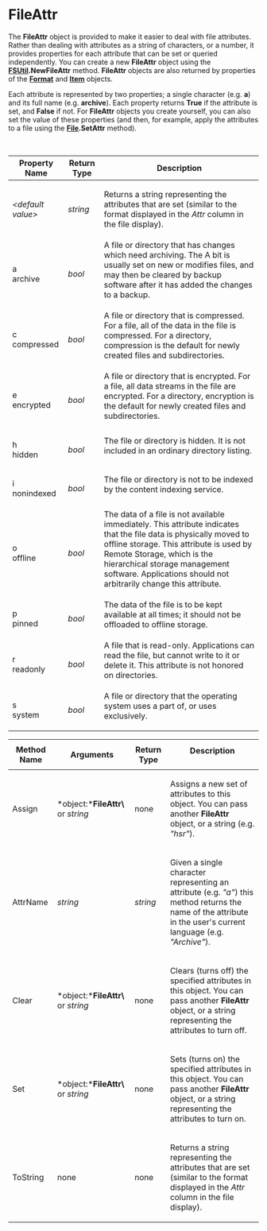 # FileAttr

The **FileAttr** object is provided to make it easier to deal with file attributes. Rather than dealing with attributes as a string of characters, or a number, it provides properties for each attribute that can be set or queried independently. You can create a new **FileAttr** object using the **[FSUtil](fsutil.md).NewFileAttr** method. **FileAttr** objects are also returned by properties of the **[Format](format.md)** and **[Item](item.md)** objects.

Each attribute is represented by two properties; a single character (e.g. **a**) and its full name (e.g. **archive**). Each property returns **True** if the attribute is set, and **False** if not. For **FileAttr** objects you create yourself, you can also set the value of these properties (and then, for example, apply the attributes to a file using the **[File](file.md).SetAttr** method).

  

<table>
<thead><tr><th>
Property Name</th><th>
Return Type</th><th>
Description
</th></tr></thead><tbody><tr><td>

*\<default value\>*</td><td>

*string*</td><td>

Returns a string representing the attributes that are set (similar to the format displayed in the *Attr* column in the file display).
</td></tr><tr><td>

a  
archive</td><td>

*bool*</td><td>
A file or directory that has changes which need archiving. The A bit is usually set on new or modifies files, and may then be cleared by backup software after it has added the changes to a backup.
</td></tr><tr><td>

c  
compressed</td><td>

*bool*</td><td>
A file or directory that is compressed. For a file, all of the data in the file is compressed. For a directory, compression is the default for newly created files and subdirectories.
</td></tr><tr><td>

e  
encrypted</td><td>

*bool*</td><td>
A file or directory that is encrypted. For a file, all data streams in the file are encrypted. For a directory, encryption is the default for newly created files and subdirectories.
</td></tr><tr><td>

h  
hidden</td><td>

*bool*</td><td>
The file or directory is hidden. It is not included in an ordinary directory listing.
</td></tr><tr><td>

i  
nonindexed</td><td>

*bool*</td><td>
The file or directory is not to be indexed by the content indexing service.
</td></tr><tr><td>

o  
offline</td><td>

*bool*</td><td>
The data of a file is not available immediately. This attribute indicates that the file data is physically moved to offline storage. This attribute is used by Remote Storage, which is the hierarchical storage management software. Applications should not arbitrarily change this attribute.
</td></tr><tr><td>

p  
pinned</td><td>

*bool*</td><td>
The data of the file is to be kept available at all times; it should not be offloaded to offline storage.
</td></tr><tr><td>

r  
readonly</td><td>

*bool*</td><td>
A file that is read-only. Applications can read the file, but cannot write to it or delete it. This attribute is not honored on directories.
</td></tr><tr><td>

s  
system</td><td>

*bool*</td><td>
A file or directory that the operating system uses a part of, or uses exclusively.
</td></tr></tbody>
</table>

<table>
<thead><tr><th>
Method Name</th><th>

**Arguments**</th><th>
Return Type</th><th>
Description
</th></tr></thead><tbody><tr><td>
Assign</td><td>

*object:***FileAttr\\** or *string*</td><td>
none</td><td>

Assigns a new set of attributes to this object. You can pass another **FileAttr** object, or a string (e.g. *"hsr"*).
</td></tr><tr><td>
AttrName</td><td>

*string*</td><td>

*string*</td><td>

Given a single character representing an attribute (e.g. *"a"*) this method returns the name of the attribute in the user's current language (e.g. *"Archive"*).
</td></tr><tr><td>
Clear</td><td>

*object:***FileAttr\\** or *string*</td><td>
none</td><td>

Clears (turns off) the specified attributes in this object. You can pass another **FileAttr** object, or a string representing the attributes to turn off.
</td></tr><tr><td>
Set</td><td>

*object:***FileAttr\\** or *string*</td><td>
none</td><td>

Sets (turns on) the specified attributes in this object. You can pass another **FileAttr** object, or a string representing the attributes to turn on.
</td></tr><tr><td>
ToString</td><td>
none</td><td>
none</td><td>

Returns a string representing the attributes that are set (similar to the format displayed in the *Attr* column in the file display).
</td></tr></tbody>
</table>

  
